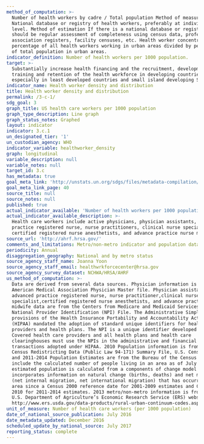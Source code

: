 ```yaml
---
method_of_computation: >-
  Number of health workers by cadre / Total population Method of measurement
  National database or registry of health workers, preferably at individual
  level. Method of estimation If there is a national database or registry, there
  should be regular assessment of completeness using census data, professional
  association registers, facility censuses, etc. Health worker concentration:
  percentage of all health workers working in urban areas divided by percentage
  of total population in urban areas.
indicator_definition: Number of health workers per 1000 population.
target: >-
  Substantially increase health financing and the recruitment, development,
  training and retention of the health workforce in developing countries,
  especially in least developed countries and small island developing States.
indicator_name: Health worker density and distribution
title: Health worker density and distribution
permalink: /3-c-1/
sdg_goal: 3
graph_title: US health care workers per 1000 population
graph_type_description: Line graph
graph_status_notes: Graphed
layout: indicator
indicator: 3.c.1
un_designated_tier: '1'
un_custodian_agency: WHO
indicator_variable: healthworker_density
graph: longitudinal
variable_description: null
variable_notes: null
target_id: 3.c
has_metadata: true
goal_meta_link: 'http://unstats.un.org/sdgs/files/metadata-compilation/Metadata-Goal-3.pdf'
goal_meta_link_page: 40
source_title: null
source_notes: null
published: true
actual_indicator_available: 'Number of health workers per 1000 population and by metropolitan status '
actual_indicator_available_description: >-
  Health care workers include active physicians, physician assistants, advanced
  practice registered nurse, nurse practitioners, clinical nurse specialist,
  certified registered nurse anesthetists, and advance practice nurse midwives.
source_url: 'http://ahrf.hrsa.gov/'
comments_and_limitations: Metro/non-metro indicator and population data are obtained from AHRF.
periodicity: Annual
disaggregation_geography: National and by metro status
source_agency_staff_name: Joanna Yoon
source_agency_staff_email: healthwrkforcecenter@hrsa.gov
source_agency_survey_dataset: NCHWA/HRSA/AHRF
us_method_of_computation: >-
  Data are derived from several data sources. Physician information is from the
  American Medical Association Physician Master file. Physician assistant,
  advanced practice registered nurse, nurse practitioner,clinical nurse
  specialist,certified registered nurse anesthetists, and advance practice nurse
  midwife data are from the Centers from Medicare and Medicaid Services (CMS)
  National Provider Identification (NPI) File. The Administrative Simplification
  provisions of the Health Insurance Portability and Accountability Act of 1996
  (HIPAA) mandated the adoption of standard unique identifiers for health care
  providers and health plans. The NPI is a unique identifier developed by CMS.
  Covered health care providers and all health plans and health care
  clearinghouses must use the NPIs in the administrative and financial
  transactions adopted under HIPAA. 2010 Population information is from 2010
  Census Redistricting Data (Public Law 94-171) Summary File, U.S. Census Bureau
  and 2011-2014 Population Estimates are from the Bureau of the Census and
  include the calculated number of people living in an area as of July 1. The
  estimated population is calculated from a components of change model that
  incorporates information on natural change (births, deaths) and net migration
  (net internal migration, net international migration) that has occurred in an
  area since a Census 2000 reference date for 2001-2009 estimates and Census
  2010 for 2011-2014 estimates. 2013 metro/non-metro information is from the
  U.S. Department of Agriculture’s Economic Research Service (ERS) website: 
  http://www.ers.usda.gov/data-products/rural-urban-continuum-codes.aspx.
unit_of_measure: Number of health care workers (per 1000 population)
date_of_national_source_publication: July 2016
date_metadata_updated: December 2016
scheduled_update_by_national_source: July 2017
reporting_status: complete
---
```

